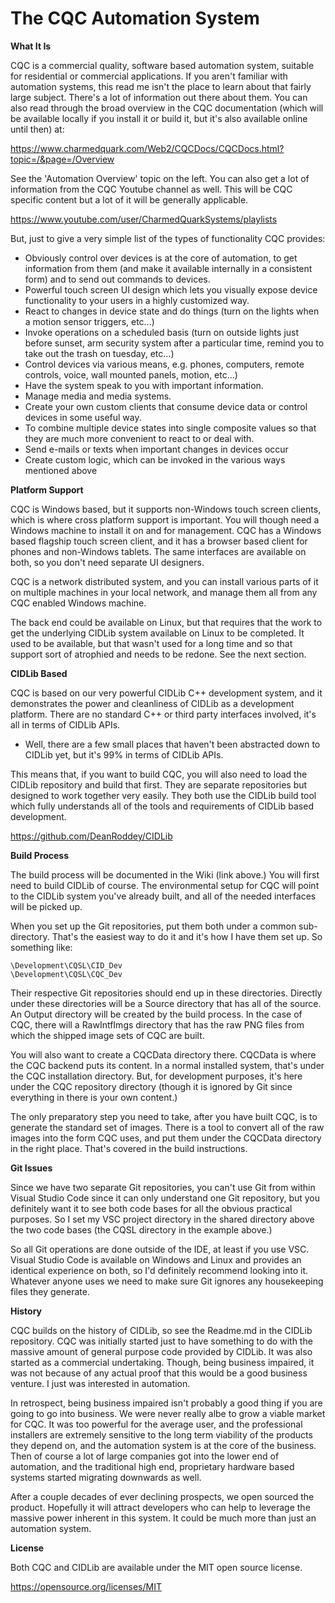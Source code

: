 #  The CQC Automation System

**What It Is**

CQC is a commercial quality, software based automation system, suitable for residential or commercial applications. If you aren't familiar with automation systems, this read me isn't the place to learn about that fairly large subject. There's a lot of information out there about them. You can also read through the broad overview in the CQC documentation (which will be available locally if you install it or build it, but it's also available online until then) at:

https://www.charmedquark.com/Web2/CQCDocs/CQCDocs.html?topic=/&page=/Overview

See the 'Automation Overview' topic on the left. You can also get a lot of information from the CQC Youtube channel as well. This will be CQC specific content but a lot of it will be generally applicable.

https://www.youtube.com/user/CharmedQuarkSystems/playlists

But, just to give a very simple list of the types of functionality CQC provides:

* Obviously control over devices is at the core of automation, to get information from them (and make it available internally in a consistent form) and to send out commands to devices.
* Powerful touch screen UI design which lets you visually expose device functionality to your users in a highly customized way.
* React to changes in device state and do things (turn on the lights when a motion sensor triggers, etc...)
* Invoke operations on a scheduled basis (turn on outside lights just before sunset, arm security system after a particular time, remind you to take out the trash on tuesday, etc...)
* Control devices via various means, e.g. phones, computers, remote controls, voice, wall mounted panels, motion, etc...)
* Have the system speak to you with important information.
* Manage media and media systems.
* Create your own custom clients that consume device data or control devices in some useful way.
* To combine multiple device states into single composite values so that they are much more convenient to react to or deal with.
* Send e-mails or texts when important changes in devices occur
* Create custom logic, which can be invoked in the various ways mentioned above


**Platform Support**

CQC is Windows based, but it supports non-Windows touch screen clients, which is where cross platform support is important. You will though need a Windows machine to install it on and for management. CQC has a Windows based flagship touch screen client, and it has a browser based client for phones and non-Windows tablets. The same interfaces are available on both, so you don't need separate UI designers.

CQC is a network distributed system, and you can install various parts of it on multiple machines in your local network, and manage them all from any CQC enabled Windows machine.

The back end could be available on Linux, but that requires that the work to get the underlying CIDLib system available on Linux to be completed. It used to be available, but that wasn't used for a long time and so that support sort of atrophied and needs to be redone. See the next section.


**CIDLib Based**

CQC is based on our very powerful CIDLib C++ development system, and it demonstrates the power and cleanliness of CIDLib as a development platform. There are no standard C++ or third party interfaces involved, it's all in terms of CIDLib APIs.

* Well, there are a few small places that haven't been abstracted down to CIDLib yet, but it's 99% in terms of CIDLib APIs.

This means that, if you want to build CQC, you will also need to load the CIDLib repository and build that first. They are separate repositories but designed to work together very easily. They both use the CIDLib build tool which fully understands all of the tools and requirements of CIDLib based development.

https://github.com/DeanRoddey/CIDLib


**Build Process**

The build process will be documented in the Wiki (link above.) You will first need to build CIDLib of course. The environmental setup for CQC will point to the CIDLib system you've already built, and all of the needed interfaces will be picked up.

When you set up the Git repositories, put them both under a common sub-directory. That's the easiest way to do it and it's how I have them set up. So something like:

    \Development\CQSL\CID_Dev
    \Development\CQSL\CQC_Dev

Their respective Git repositories should end up in these directories. Directly under these directories will be a Source directory that has all of the source. An Output directory will be created by the build process. In the case of CQC, there will a RawIntfImgs directory that has the raw PNG files from which the shipped image sets of CQC are built.

You will also want to create a CQCData directory there. CQCData is where the CQC backend puts its content. In a normal installed system, that's under the CQC installation directory. But, for development purposes, it's here under the CQC repository directory (though it is ignored by Git since everything in there is your own content.)

The only preparatory step you need to take, after you have built CQC, is to generate the standard set of images. There is a tool to convert all of the raw images into the form CQC uses, and put them under the CQCData directory in the right place. That's covered in the build instructions.


**Git Issues**

Since we have two separate Git repositories, you can't use Git from within Visual Studio Code since it can only understand one Git repository, but you definitely want it to see both code bases for all the obvious practical purposes. So I set my VSC project directory in the shared directory above the two code bases (the CQSL directory in the example above.)

So all Git operations are done outside of the IDE, at least if you use VSC. Visual Studio Code is available on Windows and Linux and provides an identical experience on both, so I'd definitely recommend looking into it. Whatever anyone uses we need to make sure Git ignores any housekeeping files they generate.


**History**

CQC builds on the history of CIDLib, so see the Readme.md in the CIDLib repository. CQC was initially started just to have something to do with the massive amount of general purpose code provided by CIDLib. It was also started as a commercial undertaking. Though, being business impaired, it was not because of any actual proof that this would be a good business venture. I just was interested in automation.

In retrospect, being business impaired isn't probably a good thing if you are going to go into business. We were never really albe to grow a viable market for CQC. It was too powerful for the average user, and the professional installers are extremely sensitive to the long term viability of the products they depend on, and the automation system is at the core of the business. Then of course a lot of large companies got into the lower end of automation, and the traditional high end, proprietary hardware based systems started migrating downwards as well.

After a couple decades of ever declining prospects, we open sourced the product. Hopefully it will attract developers who can help to leverage the massive power inherent in this system. It could be much more than just an automation system.


**License**

Both CQC and CIDLib are available under the MIT open source license.

https://opensource.org/licenses/MIT

